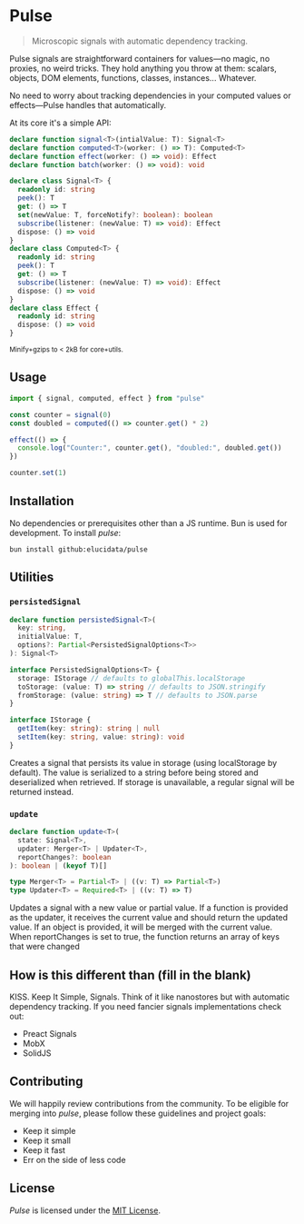 # Pulse

> Microscopic signals with automatic dependency tracking.

Pulse signals are straightforward containers for values—no magic, no proxies, no weird tricks. They hold anything you throw at them: scalars, objects, DOM elements, functions, classes, instances... Whatever.

No need to worry about tracking dependencies in your computed values or effects—Pulse handles that automatically.

At its core it's a simple API:

```ts
declare function signal<T>(intialValue: T): Signal<T>
declare function computed<T>(worker: () => T): Computed<T>
declare function effect(worker: () => void): Effect
declare function batch(worker: () => void): void

declare class Signal<T> {
  readonly id: string
  peek(): T
  get: () => T
  set(newValue: T, forceNotify?: boolean): boolean
  subscribe(listener: (newValue: T) => void): Effect
  dispose: () => void
}
declare class Computed<T> {
  readonly id: string
  peek(): T
  get: () => T
  subscribe(listener: (newValue: T) => void): Effect
  dispose: () => void
}
declare class Effect {
  readonly id: string
  dispose: () => void
}
```

<small>Minify+gzips to < 2kB for core+utils.</small>

## Usage

```ts
import { signal, computed, effect } from "pulse"

const counter = signal(0)
const doubled = computed(() => counter.get() * 2)

effect(() => {
  console.log("Counter:", counter.get(), "doubled:", doubled.get())
})

counter.set(1)
```

## Installation

No dependencies or prerequisites other than a JS runtime. Bun is used for development.
To install _pulse_:

```
bun install github:elucidata/pulse
```

## Utilities

### `persistedSignal`

```ts
declare function persistedSignal<T>(
  key: string,
  initialValue: T,
  options?: Partial<PersistedSignalOptions<T>>
): Signal<T>

interface PersistedSignalOptions<T> {
  storage: IStorage // defaults to globalThis.localStorage
  toStorage: (value: T) => string // defaults to JSON.stringify
  fromStorage: (value: string) => T // defaults to JSON.parse
}

interface IStorage {
  getItem(key: string): string | null
  setItem(key: string, value: string): void
}
```

Creates a signal that persists its value in storage (using localStorage by default). The value is serialized to a string before being stored and deserialized when retrieved. If storage is unavailable, a regular signal will be returned instead.

### `update`

```ts
declare function update<T>(
  state: Signal<T>,
  updater: Merger<T> | Updater<T>,
  reportChanges?: boolean
): boolean | (keyof T)[]

type Merger<T> = Partial<T> | ((v: T) => Partial<T>)
type Updater<T> = Required<T> | ((v: T) => T)
```

Updates a signal with a new value or partial value. If a function is provided as the updater, it receives the current value and should return the updated value. If an object is provided, it will be merged with the current value. When reportChanges is set to true, the function returns an array of keys that were changed

## How is this different than (fill in the blank)

KISS. Keep It Simple, Signals. Think of it like nanostores but with automatic dependency tracking. If you need fancier signals implementations check out:

- Preact Signals
- MobX
- SolidJS

## Contributing

We will happily review contributions from the community. To be eligible for merging into _pulse_, please follow these guidelines and project goals:

- Keep it simple
- Keep it small
- Keep it fast
- Err on the side of less code

## License

_Pulse_ is licensed under the [MIT License](License.md).
